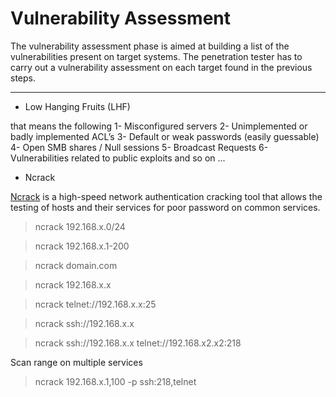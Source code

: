 # Vulnerability Assessment

The vulnerability assessment phase is aimed at building a list of the vulnerabilities present on target systems. The penetration tester has to carry out a vulnerability
assessment on each target found in the previous steps.


---

* Low Hanging Fruits (LHF)

that means the following 
1- Misconfigured servers
2- Unimplemented or badly implemented ACL’s
3- Default or weak passwords (easily guessable)
4- Open SMB shares / Null sessions
5- Broadcast Requests
6- Vulnerabilities related to public exploits
and so on ...


* Ncrack

[Ncrack](http://nmap.org/ncrack/man.html) is a high-speed network authentication cracking tool that allows the testing of hosts and their services for poor password on common services.

> ncrack 192.168.x.0/24

> ncrack 192.168.x.1-200

> ncrack domain.com

> ncrack 192.168.x.x

> ncrack telnet://192.168.x.x:25

> ncrack ssh://192.168.x.x

> ncrack ssh://192.168.x.x telnet://192.168.x2.x2:218

Scan range on multiple services

> ncrack 192.168.x.1,100 -p ssh:218,telnet


